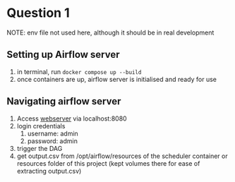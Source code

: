# Question 1 

NOTE: env file not used here, although it should be in real development

## Setting up Airflow server
1) in terminal, run ```docker compose up --build```
2) once containers are up, airflow server is initialised and ready for use


## Navigating airflow server
1) Access [webserver](localhost:8080) via localhost:8080
2) login credentials
   1) username: admin
   2) password: admin
3) trigger the DAG
4) get output.csv from /opt/airflow/resources of the scheduler container or resources folder of this project (kept volumes there for ease of extracting output.csv)